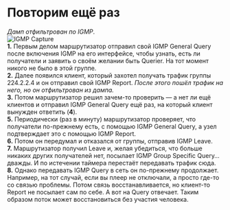 # Повторим ещё раз

_Дамп отфильтрован по IGMP_.  
![IGMP Capture](https://dan4i4ek.info/src/0_da2f9_96978a5e_XXL.png)  
**1.** Первым делом маршрутизатор отправил свой IGMP General Query после включения IGMP на его интерфейсе, чтобы узнать, есть ли получатели и заявить о своём желании быть Querier. На тот момент никого не было в этой группе.  
**2.** Далее появился клиент, который захотел получать трафик группы 224.2.2.4 и он отправил свой IGMP Report. _После этого пошёл трафик на него, но он отфильтрован из дампа._  
**3.** Потом маршрутизатор решил зачем-то проверить — а нет ли ещё клиентов и отправил IGMP General Query ещё раз, на который клиент вынужден ответить \(**4**\).  
**5.** Периодически \(раз в минуту\) маршрутизатор проверяет, что получатели по-прежнему есть, с помощью IGMP General Query, а узел подтверждает это с помощью IGMP Report.  
**6.** Потом он передумал и отказался от группы, отправив IGMP Leave.  
**7.** Маршрутизатор получил Leave и, желая убедиться, что больше никаких других получателей нет, посылает IGMP Group Specific Query… дважды. И по истечении таймера перестаёт передавать трафик сюда.  
**8.** Однако передавать IGMP Query в сеть он по-прежнему продолжает. Например, на тот случай, если вы плеер не отключали, а просто где-то со связью проблемы. Потом связь восстанавливается, но клиент-то Report не посылает сам по себе. А вот на Query отвечает. Таким образом поток может восстановиться без участия человека.

